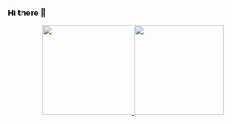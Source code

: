 ### Hi there 👋

<div align="center">
  <a href="https://github.com/gustavo-freita">
  <img height="180em" src="https://github-readme-stats.vercel.app/api?username=gustavo-feitas&show_icons=true&theme=dracula&include_all_commits=true&count_private=true"/>
  <img height="180em" src="https://github-readme-stats.vercel.app/api/top-langs/?username=gustavo-freitas&layout=compact&langs_count=7&theme=dracula"/>
</div>
